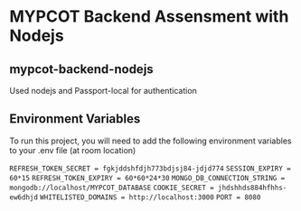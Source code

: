 # MYPCOT Backend  Assensment with Nodejs
## mypcot-backend-nodejs
Used nodejs and Passport-local for authentication




## Environment Variables

To run this project, you will need to add the following environment variables to your .env file (at room location)

`REFRESH_TOKEN_SECRET = fgkjddshfdjh773bdjsj84-jdjd774`
`SESSION_EXPIRY = 60*15`
`REFRESH_TOKEN_EXPIRY = 60*60*24*30`
`MONGO_DB_CONNECTION_STRING = mongodb://localhost/MYPCOT_DATABASE`
`COOKIE_SECRET = jhdshhds884hfhhs-ew6dhjd`
`WHITELISTED_DOMAINS = http://localhost:3000`
`PORT = 8080`


